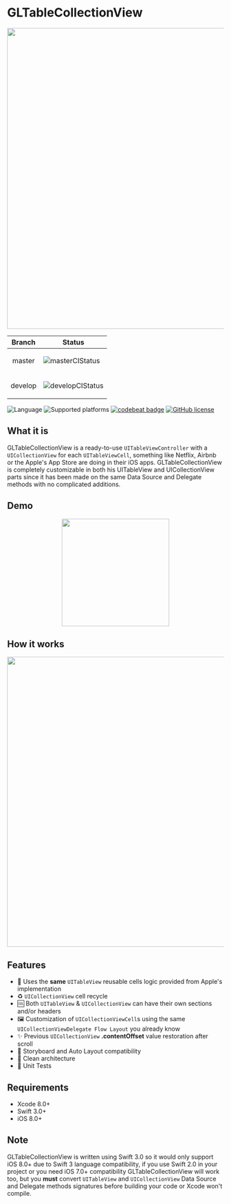 # GLTableCollectionView

<p align="center">
    <img src="https://github.com/giulio92/GLTableCollectionView/blob/master/GitHub%20Page/Images/logo.png" width="700">
</p>

|**Branch**|**Status**|
|----------|----------|
|<p align="center">master</p>| ![masterCIStatus](https://travis-ci.org/giulio92/GLTableCollectionView.svg?branch=master) |
|<p align="center">develop</p>| ![developCIStatus](https://travis-ci.org/giulio92/GLTableCollectionView.svg?branch=develop) |

![Language](https://img.shields.io/badge/language-Swift%203.0-orange.svg)
![Supported platforms](https://img.shields.io/badge/platform-iOS-lightgrey.svg)
[![codebeat badge](https://codebeat.co/badges/5a29ccd4-fda0-45d1-ae57-e7158e01449a)](https://codebeat.co/projects/github-com-giulio92-gltablecollectionview)
[![GitHub license](https://img.shields.io/badge/license-AGPL-blue.svg)](https://raw.githubusercontent.com/giulio92/GLTableCollectionView/master/LICENSE.txt)

## What it is
GLTableCollectionView is a ready-to-use ```UITableViewController``` with a ```UICollectionView``` for each ```UITableViewCell```, something like Netflix, Airbnb or the Apple's App Store are doing in their iOS apps. GLTableCollectionView is completely customizable in both his UITableView and UICollectionView parts since it has been made on the same Data Source and Delegate methods with no complicated additions.

## Demo
<p align="center">
    <img src="https://github.com/giulio92/GLTableCollectionView/raw/master/GitHub%20Page/Images/demonstration.gif" width="250">
</p>

## How it works
<p align="center">
    <img src="https://github.com/giulio92/GLTableCollectionView/raw/master/GitHub%20Page/Images/diagram.png" width="675">
</p>

## Features
- 🔄 Uses the **same** ```UITableView``` reusable cells logic provided from Apple's implementation
- ♻️ ```UICollectionView``` cell recycle
- 🆒 Both ```UITableView``` & ```UICollectionView``` can have their own sections and/or headers
- 🖼 Customization of ```UICollectionViewCell```s using the same ```UICollectionViewDelegate Flow Layout``` you already know
- ✨ Previous ```UICollectionView``` **.contentOffset** value restoration after scroll
- 📐 Storyboard and Auto Layout compatibility
- 💎 Clean architecture
- 🔧 Unit Tests

## Requirements
- Xcode 8.0+
- Swift 3.0+
- iOS 8.0+

## Note
GLTableCollectionView is written using Swift 3.0 so it would only support iOS 8.0+ due to Swift 3 language compatibility, if you use Swift 2.0 in your project or you need iOS 7.0+ compatibility GLTableCollectionView will work too, but you **must** convert ```UITableView``` and ```UICollectionView``` Data Source and Delegate methods signatures before building your code or Xcode won't compile.
